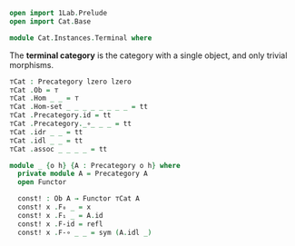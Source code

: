 ```agda
open import 1Lab.Prelude
open import Cat.Base

module Cat.Instances.Terminal where
```

<!--
```agda
open Precategory
```
-->

The **terminal category** is the category with a single object, and only
trivial morphisms.

```agda
⊤Cat : Precategory lzero lzero
⊤Cat .Ob = ⊤
⊤Cat .Hom _ _ = ⊤
⊤Cat .Hom-set _ _ _ _ _ _ _ _ = tt
⊤Cat .Precategory.id = tt
⊤Cat .Precategory._∘_ _ _ = tt
⊤Cat .idr _ _ = tt
⊤Cat .idl _ _ = tt
⊤Cat .assoc _ _ _ _ = tt

module _ {o h} {A : Precategory o h} where
  private module A = Precategory A
  open Functor

  const! : Ob A → Functor ⊤Cat A
  const! x .F₀ _ = x
  const! x .F₁ _ = A.id
  const! x .F-id = refl
  const! x .F-∘ _ _ = sym (A.idl _)
```